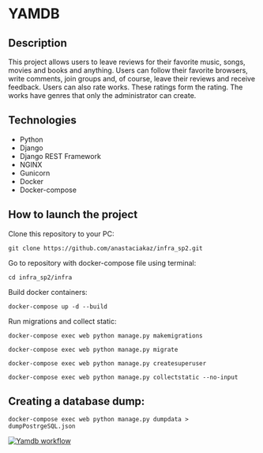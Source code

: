 # YAMDB
## Description
This project allows users to leave reviews for their favorite music, songs, movies and books and anything.
Users can follow their favorite browsers, write comments, join groups and, of course, leave their reviews and receive feedback.
Users can also rate works. These ratings form the rating.
The works have genres that only the administrator can create.
## Technologies
- Python
- Django
- Django REST Framework
- NGINX
- Gunicorn
- Docker
- Docker-compose
## How to launch the project 
Clone this repository to your PC:

``` git clone https://github.com/anastaciakaz/infra_sp2.git ```

Go to repository with docker-compose file using terminal:

``` cd infra_sp2/infra ```

Build docker containers:

``` docker-compose up -d --build ```

Run migrations and collect static:

``` docker-compose exec web python manage.py makemigrations ```

``` docker-compose exec web python manage.py migrate ```

``` docker-compose exec web python manage.py createsuperuser ```

``` docker-compose exec web python manage.py collectstatic --no-input ```

## Creating a database dump:

``` docker-compose exec web python manage.py dumpdata > dumpPostrgeSQL.json ```

[![Yamdb workflow](https://github.com/anastaciakaz/yamdb_final/actions/workflows/yamdb_workflow.yml/badge.svg?event=push)](https://github.com/anastaciakaz/yamdb_final/actions/workflows/yamdb_workflow.yml)

